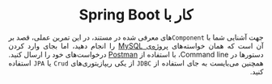 <div dir='rtl' align="justify">

<center>

کار با Spring Boot
========================

</center>

جهت آشنایی شما با `Component`های معرفی شده در مستند، در این تمرین عملی، قصد بر آن است که همان خواسته‌های [پروژه‌ی MySQL](../PHASE-05-MySQL/05-MySQL-Project.md) را انجام دهید، اما بجای وارد کردن دستورها در Command line، با استفاده از [Postman](https://www.postman.com/) درخواست‌های خود را ارسال کنید.
همچنین می‌بایست به جای استفاده از `JDBC` از یکی ریپازیتوری‌های `Crud` یا `JPA` استفاده کنید.

</div>